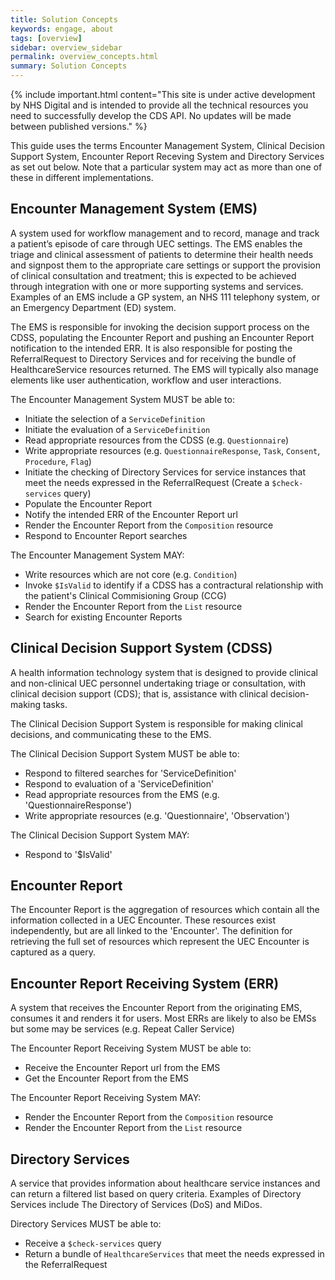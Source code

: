 ```yaml
---
title: Solution Concepts
keywords: engage, about
tags: [overview]
sidebar: overview_sidebar
permalink: overview_concepts.html
summary: Solution Concepts
---
```


{% include important.html content="This site is under active development by NHS Digital and is intended to provide all the technical resources you need to successfully develop the CDS API. No updates will be made between published versions." %}


This guide uses the terms Encounter Management System, Clinical Decision Support System, Encounter Report Receving System and Directory Services as set out below. Note that a particular system may act as more than one of these in different implementations.

## Encounter Management System (EMS) ##
A system used for workflow management and to record, manage and track a patient’s episode of care through UEC settings. The EMS enables the triage and clinical assessment of patients to determine their health needs and signpost them to the appropriate care settings or support the provision of clinical consultation and treatment; this is expected to be achieved through integration with one or more supporting systems and services. Examples of an EMS include a GP system, an NHS 111 telephony system, or an Emergency Department (ED) system.

The EMS is responsible for invoking the decision support process on the CDSS, populating the Encounter Report and pushing an Encounter Report notification to the intended ERR.  It is also responsible for posting the ReferralRequest to Directory Services and for receiving the bundle of HealthcareService resources returned. The EMS will typically also manage elements like user authentication, workflow and user interactions.

The Encounter Management System MUST be able to:

* Initiate the selection of a `ServiceDefinition`
* Initiate the evaluation of a `ServiceDefinition`
* Read appropriate resources from the CDSS (e.g. `Questionnaire`)
* Write appropriate resources (e.g. `QuestionnaireResponse`, `Task`, `Consent`, `Procedure`, `Flag`)
* Initiate the checking of Directory Services for service instances that meet the needs expressed in the ReferralRequest (Create a `$check-services` query)
* Populate the Encounter Report
* Notify the intended ERR of the Encounter Report url
* Render the Encounter Report from the `Composition` resource
* Respond to Encounter Report searches

The Encounter Management System MAY:

* Write resources which are not core (e.g. `Condition`)
* Invoke `$IsValid` to identify if a CDSS has a contractural relationship with the patient's Clinical Commisioning Group (CCG)
* Render the Encounter Report from the `List` resource
* Search for existing Encounter Reports


## Clinical Decision Support System (CDSS) ##
A health information technology system that is designed to provide clinical and non-clinical UEC personnel undertaking triage or consultation, with clinical decision support (CDS); that is, assistance with clinical decision-making tasks.

The Clinical Decision Support System is responsible for making clinical decisions, and communicating these to the EMS.

The Clinical Decision Support System MUST be able to:

* Respond to filtered searches for 'ServiceDefinition'
* Respond to evaluation of a 'ServiceDefinition'
* Read appropriate resources from the EMS (e.g. 'QuestionnaireResponse')
* Write appropriate resources (e.g. 'Questionnaire', 'Observation')

The Clinical Decision Support System MAY:

* Respond to '$IsValid'

## Encounter Report ##
The Encounter Report is the aggregation of resources which contain all the information collected in a UEC Encounter.  These resources exist independently, but are all linked to the 'Encounter'.  The definition for retrieving the full set of resources which represent the UEC Encounter is captured as a query.

## Encounter Report Receiving System (ERR) ##
A system that receives the Encounter Report from the originating EMS, consumes it and renders it for users. Most ERRs are likely to also be EMSs but some may be services (e.g. Repeat Caller Service)

The Encounter Report Receiving System MUST be able to:

* Receive the Encounter Report url from the EMS
* Get the Encounter Report from the EMS

The Encounter Report Receiving System MAY:

* Render the Encounter Report from the `Composition` resource
* Render the Encounter Report from the `List` resource


## Directory Services ##

A service that provides information about healthcare service instances and can return a filtered list based on query criteria. Examples of Directory Services include The Directory of Services (DoS) and MiDos.

Directory Services MUST be able to:

* Receive a `$check-services` query
* Return a bundle of `HealthcareServices` that meet the needs expressed in the ReferralRequest
